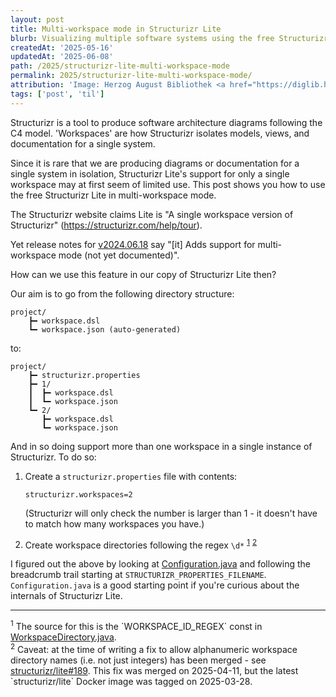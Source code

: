 ```yaml
---
layout: post
title: Multi-workspace mode in Structurizr Lite
blurb: Visualizing multiple software systems using the free Structurizr Lite tool.
createdAt: '2025-05-16'
updatedAt: '2025-06-08'
path: /2025/structurizr-lite-multi-workspace-mode
permalink: 2025/structurizr-lite-multi-workspace-mode/
attribution: 'Image: Herzog August Bibliothek <a href="https://diglib.hab.de/wdb.php?dir=mss/74-1-aug-2f" target="_blank">https://diglib.hab.de/wdb.php?dir=mss/74-1-aug-2f</a>, licensed under CC BY-SA.'
tags: ['post', 'til']
---
```


<!-- markdownlint-disable MD033 no-inline-html -->

Structurizr is a tool to produce software architecture diagrams following the C4 model.
'Workspaces' are how Structurizr isolates models, views, and documentation for a single system.  

Since it is rare that we are producing diagrams or documentation for a single system in
isolation, Structurizr Lite's support for only a single workspace may at first seem of
limited use. This post shows you how to use the free Structurizr Lite in multi-workspace mode.

The Structurizr website claims Lite is "A single workspace version of Structurizr"
(<a href="https://structurizr.com/help/tour" target="_blank">https://structurizr.com/help/tour</a>).

Yet release notes for <a href="https://github.com/structurizr/lite/releases/tag/v2024.06.18" target="_blank">v2024.06.18</a>
say "[it] Adds support for multi-workspace mode (not yet documented)".

How can we use this feature in our copy of Structurizr Lite then?

Our aim is to go from the following directory structure:

```text
project/
    ┣━ workspace.dsl
    ┗━ workspace.json (auto-generated)
```

to:

```text
project/
    ┣━ structurizr.properties
    ┣━ 1/
    ┃  ┣━ workspace.dsl
    ┃  ┗━ workspace.json
    ┗━ 2/
       ┣━ workspace.dsl
       ┗━ workspace.json
```

And in so doing support more than one workspace in a single instance of Structurizr. To do so:

1. Create a `structurizr.properties` file with contents:

    ```text
    structurizr.workspaces=2
    ```

    (Structurizr will only check the number is larger than 1 - it doesn't have to match
    how many workspaces you have.)
2. Create workspace directories following the regex `\d*` <sup><a href="#footnote-1">1</a></sup>
<sup><a href="#footnote-2">2</a></sup>

<!-- markdownlint-disable MD013 line-length -->

I figured out the above by looking at <a href="https://github.com/structurizr/lite/blob/main/src/main/java/com/structurizr/lite/Configuration.java" target="_blank">Configuration.java</a>
and following the breadcrumb trail starting at `STRUCTURIZR_PROPERTIES_FILENAME`.
`Configuration.java` is a good starting point if you're curious about the internals of Structurizr Lite.

---
<div id="footnote-1" class="pb-2">
    <sup>1</sup> The source for this is the `WORKSPACE_ID_REGEX` const in <a href="https://github.com/structurizr/lite/blob/main/src/main/java/com/structurizr/lite/component/workspace/WorkspaceDirectory.java" target="_blank">WorkspaceDirectory.java</a>.
</div>
<div id="footnote-2" class="pb-2">
    <sup>2</sup> Caveat: at the time of writing a fix to allow alphanumeric
    workspace directory names (i.e. not just integers) has been merged - see <a href="https://github.com/structurizr/lite/issues/189" target="_blank">structurizr/lite#189</a>.
    This fix was merged on 2025-04-11, but the latest `structurizr/lite` Docker image was tagged on 2025-03-28.
</div>
